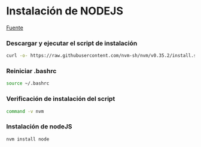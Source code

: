 # Instalación de NODEJS

[Fuente](https://github.com/nvm-sh/nvm)

### Descargar y ejecutar el script de instalación

```bash
curl -o- https://raw.githubusercontent.com/nvm-sh/nvm/v0.35.2/install.sh | bash
```

### Reiniciar .bashrc

```bash
source ~/.bashrc
```

### Verificación de instalación del script

```bash
command -v nvm
```

### Instalación de nodeJS

```bash
nvm install node
```
